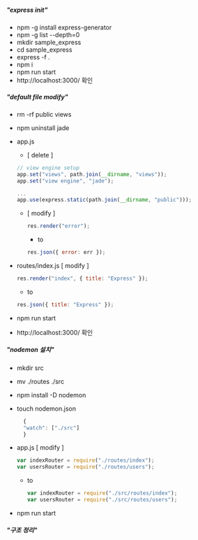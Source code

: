 ##### "express init"

- npm -g install express-generator
- npm -g list --depth=0
- mkdir sample_express
- cd sample_express
- express -f .
- npm i
- npm run start
- http://localhost:3000/ 확인

##### "default file modify"

- rm -rf public views
- npm uninstall jade
- app.js

  - [ delete ]

  ```javascript
  // view engine setup
  app.set("views", path.join(__dirname, "views"));
  app.set("view engine", "jade");

  ...
  app.use(express.static(path.join(__dirname, "public")));
  ```

  - [ modify ]

    ```javascript
    res.render("error");
    ```

    - to

    ```javascript
    res.json({ error: err });
    ```

- routes/index.js [ modify ]

  ```javascript
  res.render("index", { title: "Express" });
  ```

  - to

  ```javascript
  res.json({ title: "Express" });
  ```

- npm run start
- http://localhost:3000/ 확인

##### "nodemon 설치"

- mkdir src
- mv ./routes ./src
- npm install -D nodemon
- touch nodemon.json

  ```javascript
    {
    "watch": ["./src"]
    }
  ```

- app.js [ modify ]

  ```javascript
  var indexRouter = require("./routes/index");
  var usersRouter = require("./routes/users");
  ```

  - to

    ```javascript
    var indexRouter = require("./src/routes/index");
    var usersRouter = require("./src/routes/users");
    ```

- npm run start

##### "구조 정리"
